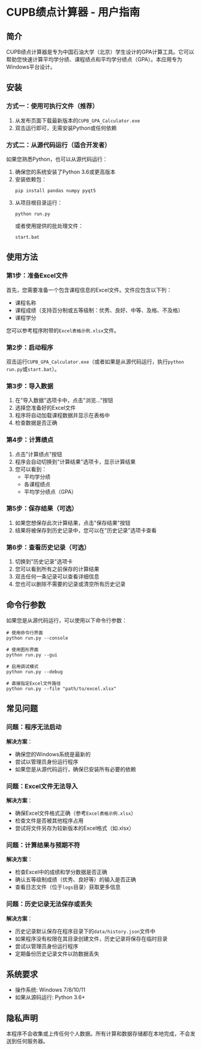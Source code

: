 # CUPB绩点计算器 - 用户指南

## 简介

CUPB绩点计算器是专为中国石油大学（北京）学生设计的GPA计算工具。它可以帮助您快速计算平均学分绩、课程绩点和平均学分绩点（GPA）。本应用专为Windows平台设计。

## 安装

### 方式一：使用可执行文件（推荐）

1. 从发布页面下载最新版本的`CUPB_GPA_Calculator.exe`
2. 双击运行即可，无需安装Python或任何依赖

### 方式二：从源代码运行（适合开发者）

如果您熟悉Python，也可以从源代码运行：

1. 确保您的系统安装了Python 3.6或更高版本
2. 安装依赖包：
   ```
   pip install pandas numpy pyqt5
   ```
3. 从项目根目录运行：
   ```
   python run.py
   ```
   或者使用提供的批处理文件：
   ```
   start.bat
   ```

## 使用方法

### 第1步：准备Excel文件

首先，您需要准备一个包含课程信息的Excel文件。文件应包含以下列：
- 课程名称
- 课程成绩（支持百分制或五等级制：优秀、良好、中等、及格、不及格）
- 课程学分

您可以参考程序附带的`Excel表格示例.xlsx`文件。

### 第2步：启动程序

双击运行`CUPB_GPA_Calculator.exe`（或者如果是从源代码运行，执行`python run.py`或`start.bat`）。

### 第3步：导入数据

1. 在"导入数据"选项卡中，点击"浏览..."按钮
2. 选择您准备好的Excel文件
3. 程序将自动加载课程数据并显示在表格中
4. 检查数据是否正确

### 第4步：计算绩点

1. 点击"计算绩点"按钮
2. 程序会自动切换到"计算结果"选项卡，显示计算结果
3. 您可以看到：
   - 平均学分绩
   - 各课程绩点
   - 平均学分绩点（GPA）

### 第5步：保存结果（可选）

1. 如果您想保存此次计算结果，点击"保存结果"按钮
2. 结果将被保存到历史记录中，您可以在"历史记录"选项卡查看

### 第6步：查看历史记录（可选）

1. 切换到"历史记录"选项卡
2. 您可以看到所有之前保存的计算结果
3. 双击任何一条记录可以查看详细信息
4. 您也可以删除不需要的记录或清空所有历史记录

## 命令行参数

如果您是从源代码运行，可以使用以下命令行参数：

```
# 使用命令行界面
python run.py --console

# 使用图形界面
python run.py --gui

# 启用调试模式
python run.py --debug

# 直接指定Excel文件路径
python run.py --file "path/to/excel.xlsx"
```

## 常见问题

### 问题：程序无法启动

**解决方案**：
- 确保您的Windows系统是最新的
- 尝试以管理员身份运行程序
- 如果您是从源代码运行，确保已安装所有必要的依赖

### 问题：Excel文件无法导入

**解决方案**：
- 确保Excel文件格式正确（参考`Excel表格示例.xlsx`）
- 检查文件是否被其他程序占用
- 尝试将文件另存为较新版本的Excel格式（如.xlsx）

### 问题：计算结果与预期不符

**解决方案**：
- 检查Excel中的成绩和学分数据是否正确
- 确认五等级制成绩（优秀、良好等）的输入是否正确
- 查看日志文件（位于`logs`目录）获取更多信息

### 问题：历史记录无法保存或丢失

**解决方案**：
- 历史记录默认保存在程序目录下的`data/history.json`文件中
- 如果程序没有权限在其目录创建文件，历史记录将保存在临时目录
- 尝试以管理员身份运行程序
- 定期备份历史记录文件以防数据丢失

## 系统要求

- 操作系统: Windows 7/8/10/11
- 如果从源码运行: Python 3.6+

## 隐私声明

本程序不会收集或上传任何个人数据。所有计算和数据存储都在本地完成，不会发送到任何服务器。 